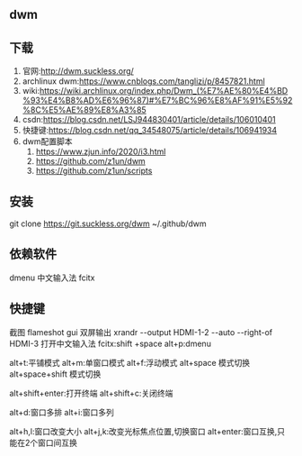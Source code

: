 ## dwm
## 下载
1. 官网:http://dwm.suckless.org/
2. archlinux dwm:https://www.cnblogs.com/tanglizi/p/8457821.html
3. wiki:https://wiki.archlinux.org/index.php/Dwm_(%E7%AE%80%E4%BD%93%E4%B8%AD%E6%96%87)#%E7%BC%96%E8%AF%91%E5%92%8C%E5%AE%89%E8%A3%85
4. csdn:https://blog.csdn.net/LSJ944830401/article/details/106010401
5. 快捷键:https://blog.csdn.net/qq_34548075/article/details/106941934
6. dwm配置脚本
   1. https://www.zjun.info/2020/i3.html
   2. https://github.com/z1un/dwm
   3. https://github.com/z1un/scripts
## 安装
git clone https://git.suckless.org/dwm ~/.github/dwm


## 依赖软件
dmenu
中文输入法 fcitx


## 快捷键
截图 flameshot gui
双屏输出 xrandr --output HDMI-1-2 --auto --right-of HDMI-3
打开中文输入法 fcitx:shift +space
alt+p:dmenu

alt+t:平铺模式
alt+m:单窗口模式
alt+f:浮动模式
alt+space 模式切换
alt+space+shift 模式切换

alt+shift+enter:打开终端
alt+shift+c:关闭终端

alt+d:窗口多排
alt+i:窗口多列

alt+h,l:窗口改变大小
alt+j,k:改变光标焦点位置,切换窗口
alt+enter:窗口互换,只能在2个窗口间互换
